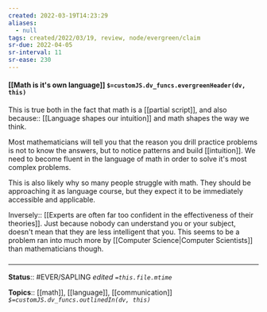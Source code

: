 ```yaml
---
created: 2022-03-19T14:23:29 
aliases:
  - null
tags: created/2022/03/19, review, node/evergreen/claim
sr-due: 2022-04-05
sr-interval: 11
sr-ease: 230
---
```


#### [[Math is it's own language]] `$=customJS.dv_funcs.evergreenHeader(dv, this)`

This is true both in the fact that math is a [[partial script]],
and also
because:: [[Language shapes our intuition]]
and math shapes the way we think.

Most mathematicians will tell you that the reason you drill practice problems is not to know the answers, but to notice patterns and build [[intuition]]. We need to become fluent in the language of math in order to solve it's most complex problems.

This is also likely why so many people struggle with math. They should be approaching it as language course, but they expect it to be immediately accessible and applicable.

Inversely:: [[Experts are often far too confident in the effectiveness of their theories]].
Just because nobody can understand you or your subject, doesn't mean that they are less intelligent that you.
This seems to be a problem ran into much more by [[Computer Science|Computer Scientists]] than mathematicians though.

### <hr class="footnote"/>

**Status**:: #EVER/SAPLING 
*edited `=this.file.mtime`*

**Topics**:: [[math]], [[language]], [[communication]]
*`$=customJS.dv_funcs.outlinedIn(dv, this)`*
